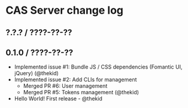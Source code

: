 CAS Server change log
=====================

## ?.?.? / ????-??-??

## 0.1.0 / ????-??-??

* Implemented issue #1: Bundle JS / CSS dependencies (Fomantic UI, jQuery)
  (@thekid)
* Implemented issue #2: Add CLIs for management
  - Merged PR #6: User management
  - Merged PR #5: Tokens management
  (@thekid)
* Hello World! First release - @thekid